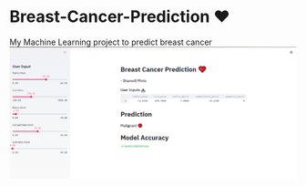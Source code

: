 # Breast-Cancer-Prediction :heart:
My Machine Learning project to predict breast cancer
![app](app.png)
